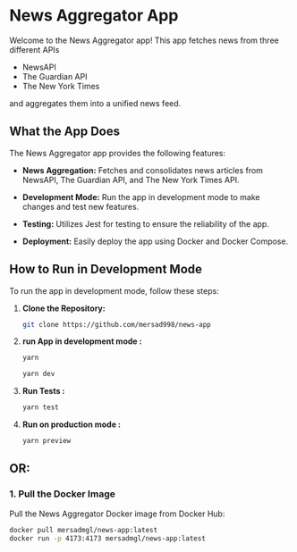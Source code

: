 # News Aggregator App

Welcome to the News Aggregator app! This app fetches news from three different APIs

- NewsAPI
- The Guardian API
- The New York Times

and aggregates them into a unified news feed.

## What the App Does

The News Aggregator app provides the following features:

- **News Aggregation:** Fetches and consolidates news articles from NewsAPI, The Guardian API, and The New York Times API.

- **Development Mode:** Run the app in development mode to make changes and test new features.

- **Testing:** Utilizes Jest for testing to ensure the reliability of the app.

- **Deployment:** Easily deploy the app using Docker and Docker Compose.

## How to Run in Development Mode

To run the app in development mode, follow these steps:

1. **Clone the Repository:**

   ```bash
   git clone https://github.com/mersad998/news-app
   ```

2. **run App in development mode :**

   ```bash
   yarn

   yarn dev

   ```

3. **Run Tests :**

   ```bash
   yarn test

   ```

4. **Run on production mode :**

   ```bash
   yarn preview
   ```

## OR:

### 1. Pull the Docker Image

Pull the News Aggregator Docker image from Docker Hub:

```bash
docker pull mersadmgl/news-app:latest
docker run -p 4173:4173 mersadmgl/news-app:latest
```
